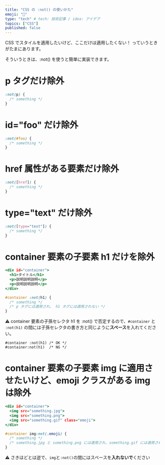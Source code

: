 ```yaml
---
title: "CSS の :not() の使いかた"
emoji: "🍣"
type: "tech" # tech: 技術記事 / idea: アイデア
topics: ["CSS"]
published: false
---
```


CSS でスタイルを適用したいけど、ここだけは適用したくない！ っていうときがたまにあります。

そういうときは、:not() を使うと簡単に実装できます。

# p タグだけ除外
```lang:style.css
:not(p) {
  /* something */
}
```

# id="foo" だけ除外
```lang:style.css
:not(#foo) {
  /* something */
}
```

# href 属性がある要素だけ除外
```lang:style.css
:not([href]) {
  /* something */
}
```


# type="text" だけ除外
```lang:style.css
:not([type="text"]) {
  /* something */
}
```

# container 要素の子要素 h1 だけを除外
```lang:index.html
<div id="container">
  <h1>タイトル</h1>
  <p>説明説明説明</p>
  <p>説明説明説明</p>
</div>
```

```lang:style.css
#container :not(h1) {
  /* something */
  /* p タグには適用され、 h1 タグには適用されない */
}
```

:warning: container 要素の子孫セレクタ h1 を :not() で否定するので、`#container` と `:not(h1)` の間には子孫セレクタの書き方と同じように**スペース**を入れてください。

```
#container :not(h1) /* OK */
#container:not(h1)  /* NG */
```

# container 要素の子要素 img に適用させたいけど、emoji クラスがある img は除外
```lang:index.html
<div id="container">
  <img src="something.jpg">
  <img src="something.png">
  <img src="something.gif" class="emoji">
</div>
```

```lang:style.css
#container img:not(.emoji) {
  /* something */
  /* something.jpg と something.png には適用され、something.gif には適用されない */
}
```

:warning: さきほどとは逆で、`img`と`:not()`の間にはスペースを**入れないで**ください
